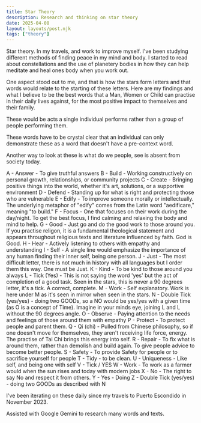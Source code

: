 ```yaml
---
title: Star Theory
description: Research and thinking on star theory
date: 2025-04-08
layout: layouts/post.njk
tags: ["theory"]
---
```


Star theory. In my travels, and work to improve myself. I've been studying different methods of finding peace in my mind and body. I started to read about constellations and the use of planetery bodies in how they can help meditate and heal ones body when you work out.

One aspect stood out to me, and that is how the stars form letters and that words would relate to the starting of these letters. Here are my findings and what I believe to be the best words that a Man, Women or Child can practise in their daily lives against, for the most positive impact to themselves and their family.

These would be acts a single individual performs rather than a group of people performing them.

These words have to be crystal clear that an individual can only demonstrate these as a word that doesn't have a pre-context word.

Another way to look at these is what do we people, see is absent from society today.

A - Answer - To give truthful answers 
B - Build - Working constructively on personal growth, relationships, or community projects
C - Create - Bringing positive things into the world, whether it's art, solutions, or a supportive environment
D - Defend - Standing up for what is right and protecting those who are vulnerable
E - Edify - To improve someone morally or intellectually. The underlying metaphor of "edify" comes from the Latin word "aedificare," meaning "to build."
F - Focus - One that focuses on their work during the day/night. To get the best focus, I find calming and relaxing the body and mind to help.
G - Good - Just go and do the good work to those around you. If you practise religon, it is a fundamental theological statement and appears throughout religious texts and literature influenced by faith. God is Good.
H - Hear - Actively listening to others with empathy and understanding
I - Self - A single line would emphasize the importance of any human finding their inner self, being one person.
J - Just - The most difficult letter, there is not much in history with all languages but I order them this way. One must be Just. 
K - Kind - To be kind to those around you always
L - Tick (Yes) - This is not saying the word 'yes' but the act of completion of a good task. Seen in the stars, this is never a 90 degrees letter, it's a tick. A correct, complete.
M - Work - Self explanatory. Work is here under M as it's seen in mirror when seen in the stars. 
N - Double Tick (yes/yes) - doing two GOODs, so a NO would be yes/yes with a given time (as O is a concept of Time). Imagine in your minds eye, joining L and L without the 90 degrees angle.
O - Observe - Paying attention to the needs and feelings of those around them with empathy
P - Protect - To protect people and parent them.
Q - Qi (chi) - Pulled from Chinese philosophy, so if one doesn't move for themselves, they aren't receiving life force, energy. The practise of Tai Chi brings this energy into self.
R - Repair - To fix what is around them, rather than demolish and build again. To give people advice to become better people.
S - Safety - To provide Safety for people or to sacrifice yourself for people
T - Tidy - to be clean.
U - Uniqueness - Like self, and being one with self
V - Tick / YES
W - Work - To work as a farmer would when the sun rises and today with modern jobs
X - No - The right to say No and respect it from others.
Y - Yes - Doing
Z - Double Tick (yes/yes) - doing two GOODs as described with N

I've been iterating on these daily since my travels to Puerto Escondido in November 2023.

Assisted with Google Gemini to research many words and texts.
